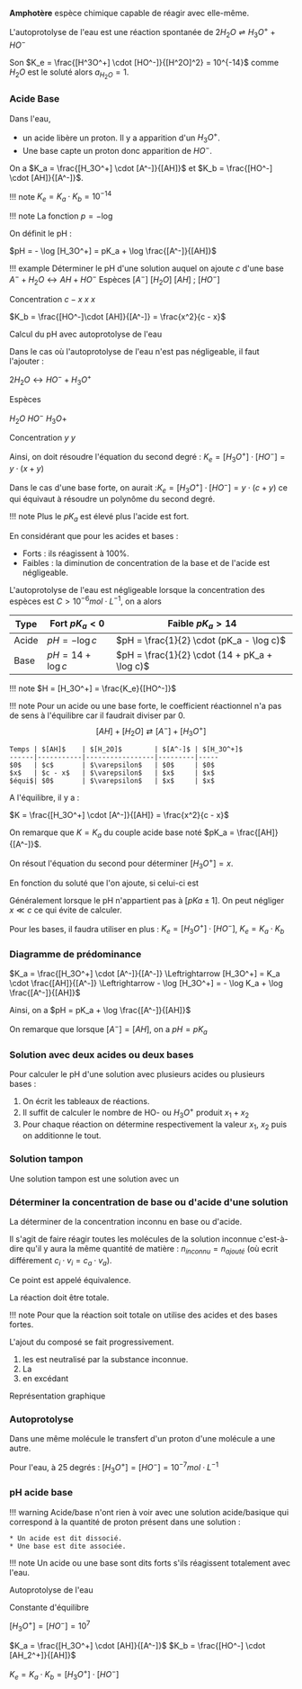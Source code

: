 __Amphotère__ espèce chimique capable de réagir avec elle-même.

L'autoprotolyse de l'eau est une réaction spontanée de $2H_2O \rightleftharpoons H_3 O^+ + HO^-$

Son $K_e = \frac{[H^3O^+] \cdot [HO^-]}{[H^2O]^2} = 10^{-14}$ comme $H_2O$ est le soluté alors $a_{H_2O} = 1$.

### Acide Base

Dans l'eau,

* un acide libère un proton. Il y a apparition d'un $H_3O^+$.
* Une base capte un proton donc apparition de $HO^-$.

On a $K_a = \frac{[H_3O^+] \cdot [A^-]}{[AH]}$ et $K_b = \frac{[HO^-] \cdot [AH]}{[A^-]}$.

!!! note
    $K_e = K_a \cdot K_b = 10^{-14}$


!!! note
    La fonction $p = - \log$

On définit le pH :

$pH = - \log [H_3O^+] = pK_a + \log \frac{[A^-]}{[AH]}$

!!! example 
    Déterminer le pH d'une solution auquel on ajoute $c$ d'une base
    $A^- + H_2O \leftrightarrow AH + HO^-$
    Espèces $[A^-]$   $[H_2O]$
    $[AH]$ ; $[HO^-]$

Concentration $c - x$ $x$ $x$

$K_b = \frac{[HO^-]\cdot [AH]}{[A^-]} = \frac{x^2}{c - x}$

Calcul du pH avec autoprotolyse de l'eau

Dans le cas où l'autoprotolyse de l'eau n'est pas négligeable, il faut l'ajouter :

$2H_2O \leftrightarrow HO^- + H_3O^+$

Espèces

$H_2O$
$HO^-$ 
$H_3O+$

Concentration $y$ $y$

Ainsi, on doit résoudre l'équation du second degré : $K_e = [H_3O^+] \cdot [HO^-] = y \cdot (x + y)$

Dans le cas d'une base forte, on aurait :$K_e =  [H_3O^+] \cdot [HO^-] = y \cdot (c + y)$ ce qui équivaut à résoudre un polynôme du second degré.

!!! note
    Plus le $pK_a$ est élevé plus l'acide est fort.

En considérant que pour les acides et bases :

* Forts : ils réagissent à 100%.
* Faibles : la diminution de concentration de la base et de l'acide est négligeable.

L'autoprotolyse de l'eau est négligeable lorsque la concentration des
espèces est $C \gt 10^{-6} mol \cdot L^{-1}$, on a alors

Type  | Fort $pK_a \lt 0$                        | Faible $pK_a \gt 14$   
------|------------------------------------------|--
Acide | $pH = - \log c$                          | $pH = \frac{1}{2} \cdot (pK_a - \log c)$
Base  | $pH = 14 + \log c$                       | $pH = \frac{1}{2} \cdot (14 + pK_a + \log c)$

!!! note
    $H = [H_3O^+] = \frac{K_e}{[HO^-]}$

!!! note
    Pour un acide ou une base forte, le coefficient réactionnel n'a pas de sens à l'équilibre car il faudrait diviser par 0.
    $$[AH] + [H_2O] \rightleftarrows [A^-] + [H_3O^+]$$
    
    Temps | $[AH]$    | $[H_2O]$        | $[A^-]$ | $[H_3O^+]$
    ------|-----------|-----------------|---------|-----
    $0$   | $c$       | $\varepsilon$   | $0$     | $0$
    $x$   | $c - x$   | $\varepsilon$   | $x$     | $x$           
    $équi$| $0$       | $\varepsilon$   | $x$     | $x$                             

A l'équilibre, il y a :

$K = \frac{[H_3O^+] \cdot [A^-]}{[AH]} = \frac{x^2}{c - x}$

On remarque que $K = K_a$ du couple acide base noté $pK_a = \frac{[AH]}{[A^-]}$.

On résout l'équation du second pour déterminer $[H_3O^+] = x$.

En fonction du soluté que l'on ajoute, si celui-ci est

Généralement lorsque le pH n'appartient pas à $[pKa \pm 1 ]$. On peut négliger $x \ll c$ ce qui évite de calculer.

Pour les bases, il faudra utiliser en plus : $K_e = [H_3O^+] \cdot [HO^-]$, $K_e = K_a \cdot K_b$

### Diagramme de prédominance

$K_a = \frac{[H_3O^+] \cdot [A^-]}{[A^-]} \Leftrightarrow [H_3O^+]  = K_a \cdot \frac{[AH]}{[A^-]} \Leftrightarrow - \log [H_3O^+] = - \log K_a + \log \frac{[A^-]}{[AH]}$

Ainsi, on a $pH = pK_a + \log \frac{[A^-]}{[AH]}$

On remarque que lorsque $[A^-] = [AH]$, on a $pH = pK_a$

### Solution avec deux acides ou deux bases

Pour calculer le pH d'une solution avec plusieurs acides ou plusieurs bases :

1. On écrit les tableaux de réactions.
2. Il suffit de calculer le nombre de HO- ou $H_3O^+$ produit $x_1 + x_2$
3. Pour chaque réaction on détermine respectivement la valeur $x_1$, $x_2$ puis on additionne le tout.

### Solution tampon

Une solution tampon est une solution avec un

### Déterminer la concentration de base ou d'acide d'une solution

La déterminer de la concentration inconnu en base ou d'acide.

Il s'agit de faire réagir toutes les molécules de la solution inconnue c'est-à-dire qu'il y aura la même quantité de matière : $n_{inconnu} = n_{ajouté}$ (où ecrit différement $c_i \cdot v_i = c_a \cdot v_a$).

Ce point est appelé équivalence.

La réaction doit être totale.

!!! note
    Pour que la réaction soit totale on utilise des acides et des bases fortes.

L'ajout du composé se fait progressivement.

1. les est neutralisé par la substance inconnue.
2. La
3. en excédant

Représentation graphique

### Autoprotolyse

Dans une même molécule le transfert d'un proton d'une molécule a une autre.

Pour l'eau, à 25 degrés : $[H_3O^+] = [HO^-] = 10^{- 7} mol \cdot L^{-1}$ 

### pH acide base

!!! warning 
    Acide/base n'ont rien à voir avec une solution acide/basique qui correspond à la quantité de proton présent dans une solution :

    * Un acide est dit dissocié.
    * Une base est dite associée.

!!! note
    Un acide ou une base sont dits forts s'ils réagissent totalement avec l'eau.

Autoprotolyse de l'eau

Constante d'équilibre                                                                                

$[H_3O^+] = [HO^-] = 10^7$

$K_a = \frac{[H_3O^+] \cdot [AH]}{[A^-]}$   $K_b = \frac{[HO^-] \cdot [AH_2^+]}{[AH]}$

$K_e = K_a \cdot K_b = [H_3O^+] \cdot [HO^-]$